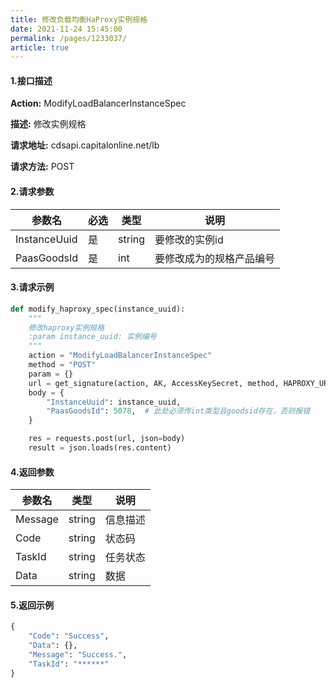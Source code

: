 ```yaml
---
title: 修改负载均衡HaProxy实例规格   
date: 2021-11-24 15:45:00
permalink: /pages/1233037/
article: true
---
```



#### 1.接口描述

**Action:** ModifyLoadBalancerInstanceSpec

**描述:** 修改实例规格

**请求地址:** cdsapi.capitalonline.net/lb

**请求方法:** POST

#### 2.请求参数

| 参数名       | 必选 | 类型   | 说明                     |
| ------------ | ---- | ------ | ------------------------ |
| InstanceUuid | 是   | string | 要修改的实例id           |
| PaasGoodsId  | 是   | int    | 要修改成为的规格产品编号 |

#### 3.请求示例

```python
def modify_haproxy_spec(instance_uuid):
    """
    修改haproxy实例规格
    :param instance_uuid: 实例编号
    """
    action = "ModifyLoadBalancerInstanceSpec"
    method = "POST"
    param = {}
    url = get_signature(action, AK, AccessKeySecret, method, HAPROXY_URL, param=param)
    body = {
        "InstanceUuid": instance_uuid,
        "PaasGoodsId": 5078,  # 此处必须传int类型且goodsid存在，否则报错
    }

    res = requests.post(url, json=body)
    result = json.loads(res.content)
```

#### 4.返回参数

| 参数名  | 类型   | 说明     |
| ------- | ------ | -------- |
| Message | string | 信息描述 |
| Code    | string | 状态码   |
| TaskId  | string | 任务状态 |
| Data    | string | 数据     |

#### 5.返回示例

```python
{
    "Code": "Success",
    "Data": {},
    "Message": "Success.",
    "TaskId": "******"
}
```

